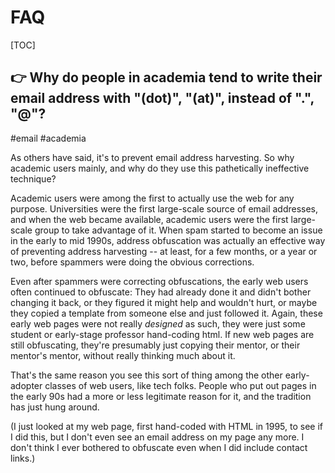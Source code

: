 # FAQ

[TOC]



## 👉 Why do people in academia tend to write their email address with "(dot)", "(at)", instead of ".", "@"?
#email #academia

As others have said, it's to prevent email address harvesting. So why academic users mainly, and why do they use this pathetically ineffective technique? 

Academic users were among the first to actually use the web for any purpose. Universities were the first large-scale source of email addresses, and when the web became available, academic users were the first large-scale group to take advantage of it. When spam started to become an issue in the early to mid 1990s, address obfuscation was actually an effective way of preventing address harvesting -- at least, for a few months, or a year or two, before spammers were doing the obvious corrections. 

Even after spammers were correcting obfuscations, the early web users often continued to obfuscate: They had already done it and didn't bother changing it back, or they figured it might help and wouldn't hurt, or maybe they copied a template from someone else and just followed it. Again, these early web pages were not really _designed_ as such, they were just some student or early-stage professor hand-coding html. If new web pages are still obfuscating, they're presumably just copying their mentor, or their mentor's mentor, without really thinking much about it.

That's the same reason you see this sort of thing among the other early-adopter classes of web users, like tech folks. People who put out pages in the early 90s had a more or less legitimate reason for it, and the tradition has just hung around.

(I just looked at my web page, first hand-coded with HTML in 1995, to see if I did this, but I don't even see an email address on my page any more. I don't think I ever bothered to obfuscate even when I did include contact links.)



[Why do people in academia tend to write their email address with "(dot)", "(at)", instead of ".", "@"? | Stackoverflow]: https://academia.stackexchange.com/q/55612
